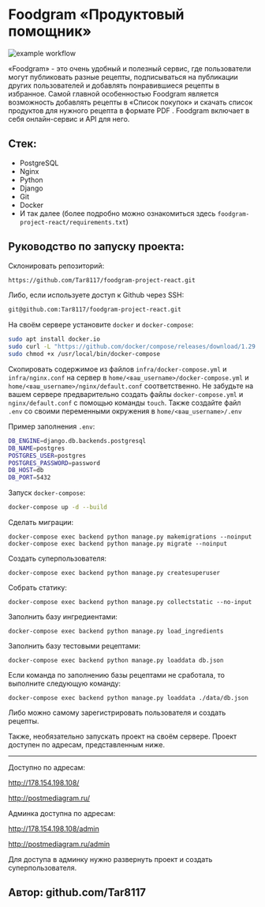 # Foodgram «Продуктовый помощник»
![example workflow](https://github.com/Tar8117/foodgram-project-react/actions/workflows/foodgram_workflow.yml/badge.svg)

«Foodgram» - это очень удобный и полезный сервис, где пользователи могут публиковать разные рецепты, подписываться на публикации других пользователей и добавлять понравившиеся рецепты в избранное.
Самой главной особенностью Foodgram является возможность добавлять рецепты в «Список покупок» и скачать список продуктов для нужного рецепта в формате PDF .
Foodgram включает в себя онлайн-сервис и API для него.

## Стек:
- PostgreSQL
- Nginx
- Python
- Django
- Git
- Docker
- И так далее (более подробно можно ознакомиться здесь `foodgram-project-react/requirements.txt`)

## Руководство по запуску проекта:
Склонировать репозиторий:

```bash
https://github.com/Tar8117/foodgram-project-react.git
```

Либо, если используете доступ к Github через SSH:
```bash
git@github.com:Tar8117/foodgram-project-react.git
```

На своём сервере установите `docker` и `docker-compose`:
```bash 
sudo apt install docker.io 
sudo curl -L "https://github.com/docker/compose/releases/download/1.29.2/docker-compose-$(uname -s)-$(uname -m)" -o /usr/local/bin/docker-compose
sudo chmod +x /usr/local/bin/docker-compose
```

Скопировать содержимое из файлов `infra/docker-compose.yml` и `infra/nginx.conf` на сервер в `home/<ваш_username>/docker-compose.yml` и `home/<ваш_username>/nginx/default.conf` соответственно.
Не забудьте на вашем сервере предварительно создать файлы `docker-compose.yml` и `nginx/default.conf` с помощью команды `touch`.
Также создайте файл `.env` со своими переменными окружения в `home/<ваш_username>/.env`

Пример заполнения `.env`:
```bash 
DB_ENGINE=django.db.backends.postgresql
DB_NAME=postgres
POSTGRES_USER=postgres
POSTGRES_PASSWORD=password
DB_HOST=db
DB_PORT=5432
```
Запуск `docker-compose`:
```bash
docker-compose up -d --build
```
Сделать миграции:
```
docker-compose exec backend python manage.py makemigrations --noinput
docker-compose exec backend python manage.py migrate --noinput
```
Создать суперпользователя:
```
docker-compose exec backend python manage.py createsuperuser
```
Собрать статику:
```
docker-compose exec backend python manage.py collectstatic --no-input
```
Заполнить базу ингредиентами:
```
docker-compose exec backend python manage.py load_ingredients
```
Заполнить базу тестовыми рецептами:
```
docker-compose exec backend python manage.py loaddata db.json
```

Если команда по заполнению базы рецептами не сработала, 
то выполните следующую команду:
```
docker-compose exec backend python manage.py loaddata ./data/db.json
```
Либо можно самому зарегистрировать пользователя и создать рецепты.

Также, необязательно запускать проект на своём сервере. Проект доступен
по адресам, представленным ниже.

---

Доступно по адресам:

http://178.154.198.108/

http://postmediagram.ru/

Админка доступна по адресам:

http://178.154.198.108/admin

http://postmediagram.ru/admin

Для доступа в админку нужно развернуть проект и создать суперпользователя.

Автор:
github.com/Tar8117
---
